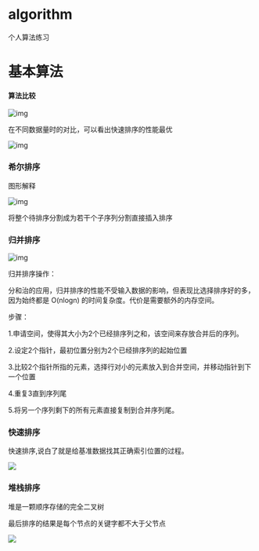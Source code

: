 # algorithm
个人算法练习
# 基本算法

#### 算法比较



![img](https://img-blog.csdn.net/20180912224019565?watermark/2/text/aHR0cHM6Ly9ibG9nLmNzZG4ubmV0L3FxXzM2NzcwNjQx/font/5a6L5L2T/fontsize/400/fill/I0JBQkFCMA==/dissolve/70)


在不同数据量时的对比，可以看出快速排序的性能最优

![img](https://img-blog.csdn.net/20180912224347271?watermark/2/text/aHR0cHM6Ly9ibG9nLmNzZG4ubmV0L3FxXzM2NzcwNjQx/font/5a6L5L2T/fontsize/400/fill/I0JBQkFCMA==/dissolve/70)



### 希尔排序

图形解释

![img](https://img2018.cnblogs.com/blog/1230971/201906/1230971-20190610135909136-679000090.jpg)

将整个待排序分割成为若干个子序列分割直接插入排序





### 归并排序

![img](https://a.axihe.com/img/edu/ten-sorting/mergeSort.gif)

归并排序操作：

分和治的应用，归并排序的性能不受输入数据的影响，但表现比选择排序好的多，因为始终都是 O(nlogn) 的时间复杂度。代价是需要额外的内存空间。

步骤：

1.申请空间，使得其大小为2个已经排序列之和，该空间来存放合并后的序列。

2.设定2个指针，最初位置分别为2个已经排序列的起始位置

3.比较2个指针所指的元素，选择行对小的元素放入到合并空间，并移动指针到下一个位置

4.重复3直到序列尾

5.将另一个序列剩下的所有元素直接复制到合并序列尾。



### 快速排序

快速排序,说白了就是给基准数据找其正确索引位置的过程。

![](E:\图片\121659127078460.jpg)





### 堆栈排序



堆是一颗顺序存储的完全二叉树

最后排序的结果是每个节点的关键字都不大于父节点

![](E:\图片\318837-20160422104522991-406805984.png)

